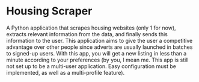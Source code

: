 # Housing Scraper

A Python application that scrapes housing websites (only 1 for now), extracts relevant information from the data, and finally sends this information to the user. This application aims to give the user a competitive advantage over other people since adverts are usually launched in batches to signed-up users. With this app, you will get a new listing in less than a minute according to your preferences (by you, I mean me. This app is still not set up to be a multi-user application. Easy configuration must be implemented, as well as a multi-profile feature).
